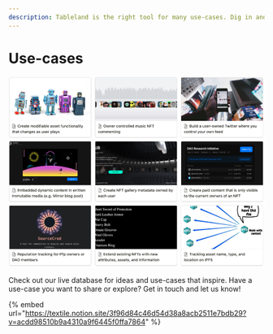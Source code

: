 ```yaml
---
description: Tableland is the right tool for many use-cases. Dig in and find your own!
---
```


# Use-cases

![Database of Tableland Use-cases compiled by Tableland team.](<../.gitbook/assets/Screen Shot 2022-02-10 at 3.43.41 PM.png>)

Check out our live database for ideas and use-cases that inspire. Have a use-case you want to share or explore? Get in touch and let us know!

{% embed url="https://textile.notion.site/3f96d84c46d54d38a8acb2511e7bdb29?v=acdd98510b9a4310a9f6445f0ffa7864" %}
